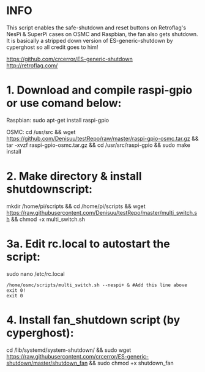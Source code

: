 # INFO

This script enables the safe-shutdown and reset buttons on Retroflag's NesPi & SuperPi cases on OSMC and Raspbian, the fan also gets shutdown. It is basically a stripped down version of ES-generic-shutdown by cyperghost so all credit goes to him!

https://github.com/crcerror/ES-generic-shutdown  
http://retroflag.com/  

# 1. Download and compile raspi-gpio or use comand below:

Raspbian: 
sudo apt-get install raspi-gpio

OSMC:
cd /usr/src && wget https://github.com/Denisuu/testRepo/raw/master/raspi-gpio-osmc.tar.gz && tar -xvzf raspi-gpio-osmc.tar.gz && cd /usr/src/raspi-gpio && sudo make install

# 2. Make directory & install shutdownscript:

mkdir /home/pi/scripts && cd /home/pi/scripts && wget https://raw.githubusercontent.com/Denisuu/testRepo/master/multi_switch.sh && chmod +x multi_switch.sh

# 3a. Edit rc.local to autostart the script:

sudo nano /etc/rc.local

```
/home/osmc/scripts/multi_switch.sh --nespi+ & #Add this line above exit 0!
exit 0
```

# 4. Install fan_shutdown script (by cyperghost):

cd /lib/systemd/system-shutdown/ && sudo wget https://raw.githubusercontent.com/crcerror/ES-generic-shutdown/master/shutdown_fan && sudo chmod +x shutdown_fan
